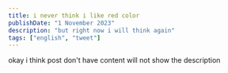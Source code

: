 ```yaml
---
title: i never think i like red color
publishDate: "1 November 2023"
description: "but right now i will think again"
tags: ["english", "tweet"]
---
```


okay i think post don't have content will not show the description
